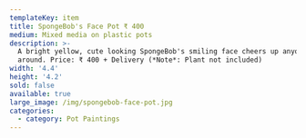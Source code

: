 ```yaml
---
templateKey: item
title: SpongeBob's Face Pot ₹ 400
medium: Mixed media on plastic pots
description: >-
  A bright yellow, cute looking SpongeBob's smiling face cheers up anyone
  around. Price: ₹ 400 + Delivery (*Note*: Plant not included)
width: '4.4'
height: '4.2'
sold: false
available: true
large_image: /img/spongebob-face-pot.jpg
categories:
  - category: Pot Paintings
---
```


